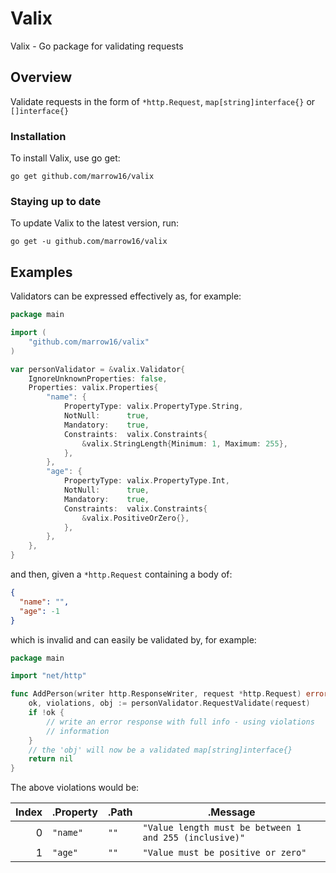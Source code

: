 # Valix

Valix - Go package for validating requests

## Overview

Validate requests in the form of `*http.Request`, `map[string]interface{}` or `[]interface{}`

### Installation
To install Valix, use go get:

    go get github.com/marrow16/valix

### Staying up to date
To update Valix to the latest version, run:

    go get -u github.com/marrow16/valix

## Examples
Validators can be expressed effectively as, for example:
```go
package main

import (
	"github.com/marrow16/valix"
)

var personValidator = &valix.Validator{
    IgnoreUnknownProperties: false,
    Properties: valix.Properties{
        "name": {
            PropertyType: valix.PropertyType.String,
            NotNull:      true,
            Mandatory:    true,
            Constraints:  valix.Constraints{
                &valix.StringLength{Minimum: 1, Maximum: 255},
            },
        },
        "age": {
            PropertyType: valix.PropertyType.Int,
            NotNull:      true,
            Mandatory:    true,
            Constraints:  valix.Constraints{
                &valix.PositiveOrZero{},
            },
        },
    },
}
```
and then, given a `*http.Request` containing a body of:
```json
{
  "name": "",
  "age": -1
}
```
which is invalid and can easily be validated by, for example:
```go
package main

import "net/http"

func AddPerson(writer http.ResponseWriter, request *http.Request) error {
    ok, violations, obj := personValidator.RequestValidate(request)
    if !ok {
        // write an error response with full info - using violations
        // information 
    }
    // the 'obj' will now be a validated map[string]interface{} 
    return nil
}
```
The above violations would be:

| Index | .Property | .Path | .Message                                               |
|------:|-----------|-------|--------------------------------------------------------|
|     0 | `"name"`  | `""`  | `"Value length must be between 1 and 255 (inclusive)"` |
|     1 | `"age"`   | `""`  | `"Value must be positive or zero"`                     |
